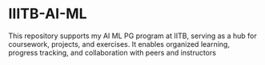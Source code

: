 # IIITB-AI-ML
This repository supports my AI ML PG program at IITB, serving as a hub for coursework, projects, and exercises. It enables organized learning, progress tracking, and collaboration with peers and instructors
